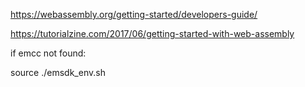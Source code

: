 https://webassembly.org/getting-started/developers-guide/


https://tutorialzine.com/2017/06/getting-started-with-web-assembly


if emcc not found:

source ./emsdk_env.sh